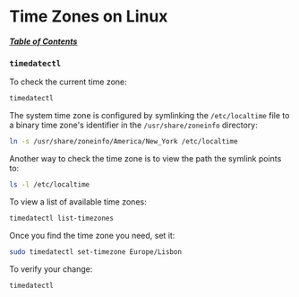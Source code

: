 # Time Zones on Linux 

[***Table of Contents***](/README.md)  

### `timedatectl`

To check the current time zone:

```bash
timedatectl
```

The system time zone is configured by symlinking the `/etc/localtime` file to a
binary time zone's identifier in the `/usr/share/zoneinfo` directory:

```bash
ln -s /usr/share/zoneinfo/America/New_York /etc/localtime
```

Another way to check the time zone is to view the path the symlink points to:

```bash
ls -l /etc/localtime
```

To view a list of available time zones:

```bash
timedatectl list-timezones
```

Once you find the time zone you need, set it:

```bash
sudo timedatectl set-timezone Europe/Lisbon
```

To verify your change:

```bash
timedatectl
```
